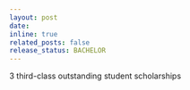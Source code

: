```yaml
---
layout: post
date:
inline: true
related_posts: false
release_status: BACHELOR
---
```


3 third-class outstanding student scholarships

